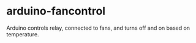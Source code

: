 # arduino-fancontrol
Arduino controls relay, connected to fans, and turns off and on based on temperature.
